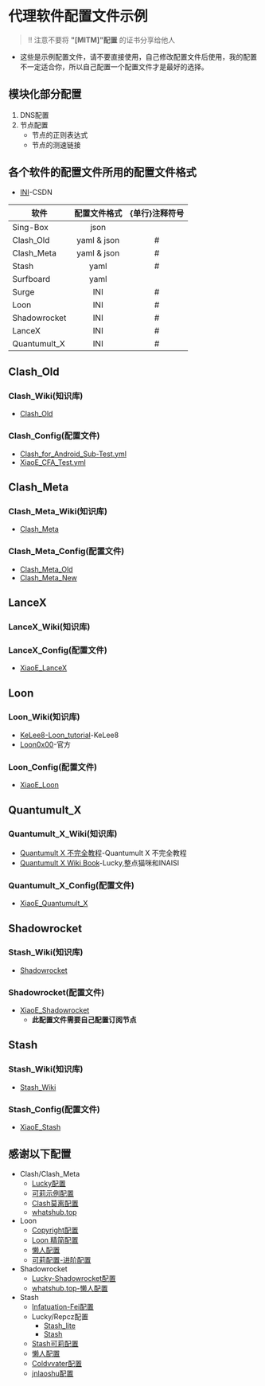 # 代理软件配置文件示例
> !! 注意不要将 **"[MITM]"配置** 的证书分享给他人
- 这些是示例配置文件，请不要直接使用，自己修改配置文件后使用，我的配置不一定适合你，所以自己配置一个配置文件才是最好的选择。

## 模块化部分配置
1. DNS配置
2. 节点配置
   - 节点的正则表达式
   - 节点的测速链接
## 各个软件的配置文件所用的配置文件格式
- [INI](https://blog.csdn.net/a123441/article/details/90668032)-CSDN

| 软件 | 配置文件格式 | {单行}注释符号 |
| -- | :--: | :--: |
| Sing-Box | json  |  |
| Clash_Old  | yaml & json | # |
| Clash_Meta  | yaml & json | # |
| Stash | yaml | # |
| Surfboard | yaml | |
| Surge | INI | # |  
| Loon | INI | # | 
| Shadowrocket | INI | # | 
| LanceX | INI | # | 
| Quantumult_X | INI | # | 

 
## Clash_Old
### Clash_Wiki(知识库)
- [Clash_Old](https://clash.wiki/)
### Clash_Config(配置文件)
- [Clash_for_Android_Sub-Test.yml](https://raw.githubusercontent.com/LaolunsiG/XiaoE_PCR/main/Config_File/Clash_Old/Clash_for_Android_Sub-Test.yml)
- [XiaoE_CFA_Test.yml](https://raw.githubusercontent.com/LaolunsiG/XiaoE_PCR/main/Config_File/Clash_Old/XiaoE_CFA_Test.yml)

## Clash_Meta
### Clash_Meta_Wiki(知识库)
- [Clash_Meta](https://wiki.metacubex.one/)
### Clash_Meta_Config(配置文件)
- [Clash_Meta_Old](https://raw.githubusercontent.com/LaolunsiG/XiaoE-PCR/main/Config_File/Clash_Meta/Clash_Meta_Old.yaml)
- [Clash_Meta_New](https://raw.githubusercontent.com/LaolunsiG/XiaoE_PCR/main/Config_File/Clash_Meta/XiaoE_Clash_Meta.yaml)

## LanceX
### LanceX_Wiki(知识库)
### LanceX_Config(配置文件)
- [XiaoE_LanceX](https://raw.githubusercontent.com/LaolunsiG/XiaoE-PCR/main/Config_File/LanceX/XiaoE%E7%9A%84LanceX%E9%85%8D%E7%BD%AE%E6%96%87%E4%BB%B6.conf)

## Loon
### Loon_Wiki(知识库)
- [KeLee8-Loon_tutorial](https://github.com/KeLee8/Loon-tutorial)-KeLee8
- [Loon0x00](https://github.com/Loon0x00/LoonManual/tree/master)-官方
### Loon_Config(配置文件)
- [XiaoE_Loon](https://raw.githubusercontent.com/LaolunsiG/XiaoE_PCR/main/Config_File/Loon/XiaoE_Loon.conf)

## Quantumult_X
### Quantumult_X_Wiki(知识库)
- [Quantumult X 不完全教程](https://www.notion.so/kopshawn/Quantumult-X-1d32ddc6e61c4892ad2ec5ea47f00917)-Quantumult X 不完全教程
- [Quantumult X Wiki Book](https://qx.atlucky.me/)-Lucky,整点猫咪和INAISI
### Quantumult_X_Config(配置文件)
- [XiaoE_Quantumult_X](https://raw.githubusercontent.com/LaolunsiG/XiaoE_PCR/main/Config_File/Quantumult_X/XiaoE_Quantumult_X.yaml)

## Shadowrocket
### Stash_Wiki(知识库)
- [Shadowrocket](https://github.com/wlxuf/Shadowrocket)
### Shadowrocket(配置文件)
- [XiaoE_Shadowrocket](https://raw.githubusercontent.com/LaolunsiG/XiaoE_PCR/main/Config_File/Shadowrocket/XiaoE_Shadowrocket.conf)
  - **此配置文件需要自己配置订阅节点**

## Stash
### Stash_Wiki(知识库)
- [Stash_Wiki](https://stash.wiki/)
### Stash_Config(配置文件)
- [XiaoE_Stash](https://raw.githubusercontent.com/LaolunsiG/XiaoE_PCR/main/Config_File/Stash/XiaoE_Stash.yaml)

## 感谢以下配置
- Clash/Clash_Meta
  - [Lucky配置](https://raw.githubusercontent.com/As-Lucky/Lucky/main/Lucky-ClashVerge.yaml)
  - [可莉示例配置](https://gitlab.com/lodepuly/vpn_tool/-/tree/master/Tool/Clash/Config)
  - [Clash莫离配置](https://github.com/Moli-X/Resources/raw/main/Clash/Clash.yml)
  - [whatshub.top](https://whatshub.top/config/stash-auto.yaml)
- Loon
  - [Copyright配置](https://github.com/SANYIMOE/Quan_Shado_Conf)
  - [Loon 精简配置](https://raw.githubusercontent.com/HoCooo/Loon/main/LoonLite.conf)
  - [懒人配置](https://raw.githubusercontent.com/wlxuf/Shadowrocket/main/lazy_group.conf)
  - [可莉配置-进阶配置](https://gitlab.com/lodepuly/vpn_tool/-/raw/master/Tool/Loon/Config/zh-CN/Loon_Sample_Configuration_By_iKeLee.conf)
- Shadowrocket
  - [Lucky-Shadowrocket配置](https://raw.githubusercontent.com/As-Lucky/Lucky/main/Lucky-Shadowrocket.conf)
  - [whatshub.top-懒人配置](https://whatshub.top/config/shadowrocket_basic.conf) 
- Stash
  - [Infatuation-Fei配置](https://raw.githubusercontent.com/Infatuation-Fei/rule/main/Stash/%E9%85%8D%E7%BD%AE%E6%A8%A1%E6%9D%BF/Config%20for%20Stash.yaml)
  - Lucky/Repcz配置
    - [Stash_lite](https://raw.githubusercontent.com/Repcz/Tool/X/Stash/Stash_lite.yaml)
    - [Stash](https://raw.githubusercontent.com/Repcz/Tool/X/Stash/Stash.yaml)
  - [Stash可莉配置](https://github.com/Moli-X/Resources/raw/main/Clash/Clash.yml)
  - [懒人配置](https://whatshub.top/config/stash-auto.yaml)
  - [Coldvvater配置](https://raw.githubusercontent.com/Coldvvater/Mononoke/master/Stash/Config/Evolve.yaml)
  - [jnlaoshu配置](https://raw.githubusercontent.com/jnlaoshu/MySelf/main/Stash/Config.yaml)


